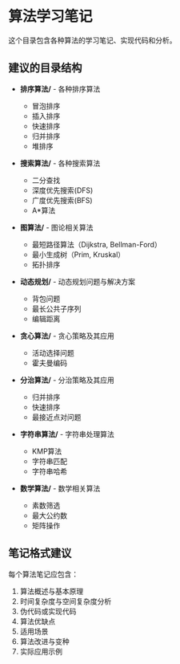 # 算法学习笔记

这个目录包含各种算法的学习笔记、实现代码和分析。

## 建议的目录结构

- **排序算法/** - 各种排序算法
  - 冒泡排序
  - 插入排序
  - 快速排序
  - 归并排序
  - 堆排序
  
- **搜索算法/** - 各种搜索算法
  - 二分查找
  - 深度优先搜索(DFS)
  - 广度优先搜索(BFS)
  - A*算法
  
- **图算法/** - 图论相关算法
  - 最短路径算法（Dijkstra, Bellman-Ford）
  - 最小生成树（Prim, Kruskal）
  - 拓扑排序
  
- **动态规划/** - 动态规划问题与解决方案
  - 背包问题
  - 最长公共子序列
  - 编辑距离
  
- **贪心算法/** - 贪心策略及其应用
  - 活动选择问题
  - 霍夫曼编码
  
- **分治算法/** - 分治策略及其应用
  - 归并排序
  - 快速排序
  - 最接近点对问题
  
- **字符串算法/** - 字符串处理算法
  - KMP算法
  - 字符串匹配
  - 字符串哈希

- **数学算法/** - 数学相关算法
  - 素数筛选
  - 最大公约数
  - 矩阵操作

## 笔记格式建议

每个算法笔记应包含：
1. 算法概述与基本原理
2. 时间复杂度与空间复杂度分析
3. 伪代码或实现代码
4. 算法优缺点
5. 适用场景
6. 算法改进与变种
7. 实际应用示例 